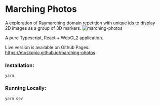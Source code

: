 # Marching Photos
A exploration of Raymarching domain repetition with unique ids to display 2D images as a group of 3D markers.
![marching-photos](https://github.com/user-attachments/assets/0fc014bc-88ea-49ee-98d2-3920af9ab7ca)

A pure Typescript, React + WebGL2 application.

Live version is available on Github Pages: 
https://moskopio.github.io/marching-photos

### Installation:
```
yarn
```

### Running Locally:
```
yarn dev
```
